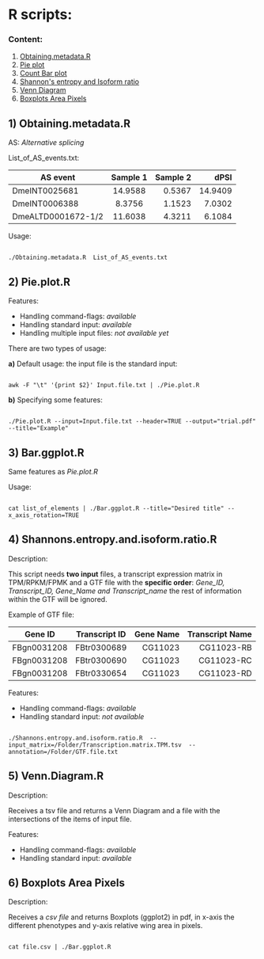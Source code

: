 # R scripts:

### Content:

1. [Obtaining.metadata.R](#Obtaining)
2. [Pie plot](#pie)
3. [Count Bar plot](#bar)
4. [Shannon's entropy and Isoform ratio](#entropy)
5. [Venn Diagram](#venn)
6. [Boxplots Area Pixels](#image_pixels)

## 1) <a id='Obtaining'></a> Obtaining.metadata.R

AS: *Alternative splicing*

List_of_AS_events.txt:

| AS event   |     Sample 1     |  Sample 2 |  dPSI  |
|----------|:-------------:|------:| ------:|
| DmeINT0025681 | 14.9588 | 0.5367 | 14.9409 |
| DmeINT0006388 | 8.3756 | 1.1523 | 7.0302|
| DmeALTD0001672-1/2 | 11.6038 | 4.3211 | 6.1084 |

Usage:

```{r}

./Obtaining.metadata.R  List_of_AS_events.txt

```

## 2) <a id='pie'></a> Pie.plot.R

Features:
* Handling command-flags: *available*
* Handling standard input: *available*
* Handling multiple input files: *not available yet*

There are two types of usage:

**a)** Default usage: the input file is the standard input:

```{r}

awk -F "\t" '{print $2}' Input.file.txt | ./Pie.plot.R

```

**b)** Specifying some features:

```{r}

./Pie.plot.R --input=Input.file.txt --header=TRUE --output="trial.pdf" --title="Example"

```
## 3) <a id='bar'></a> Bar.ggplot.R

Same features as *Pie.plot.R*

Usage:

```{r}

cat list_of_elements | ./Bar.ggplot.R --title="Desired title" --x_axis_rotation=TRUE

```

## 4) <a id='entropy'></a> Shannons.entropy.and.isoform.ratio.R

Description:

This script needs **two input** files, a transcript expression matrix in TPM/RPKM/FPMK and a GTF file with the **specific order**: *Gene_ID, Transcript_ID, Gene_Name and Transcript_name* the rest of information within the GTF will be ignored.  

Example of GTF file:

| Gene ID   |     Transcript ID     |  Gene Name |  Transcript Name  |
|----------|:-------------:|------:| ------:|
| FBgn0031208 | FBtr0300689 | CG11023 | CG11023-RB |
| FBgn0031208 | FBtr0300690 | CG11023 | CG11023-RC|
| FBgn0031208 | FBtr0330654 | CG11023 | CG11023-RD |

Features:
* Handling command-flags: *available*
* Handling standard input: *not available*

```{r}

./Shannons.entropy.and.isoform.ratio.R  --input_matrix=/Folder/Transcription.matrix.TPM.tsv  --annotation=/Folder/GTF.file.txt

```

## 5) <a id='venn'></a> Venn.Diagram.R

Description:

Receives a tsv file and returns a Venn Diagram and a file with the intersections of the items of input file.

Features:

* Handling command-flags: *available*
* Handling standard input: *available*

## 6) <a id='image_pixels'></a> Boxplots Area Pixels

Description:

Receives a *csv file* and returns Boxplots (ggplot2) in pdf, in x-axis the different phenotypes and y-axis relative wing area in pixels.  

```{r}

cat file.csv | ./Bar.ggplot.R

```
